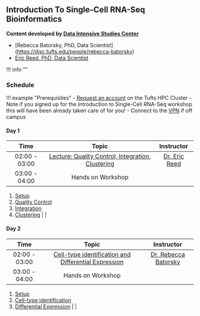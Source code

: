 ## Introduction To Single-Cell RNA-Seq Bioinformatics 

**Content developed by [Data Intensive Studies Center](https://disc.tufts.edu/)**

- [Rebecca Batorsky, PhD, Data Scientist] (https://disc.tufts.edu/people/rebecca-batorsky)
- [Eric Reed, PhD, Data Scientist](https://disc.tufts.edu/eric-reed)

!!! info ""


### Schedule

!!! example "Prerequisites"
    - [Request an account](http://research.uit.tufts.edu/) on the Tufts HPC Cluster
        - Note if you signed up for the Introduction to Single-Cell RNA-Seq workshop this will have been already taken care of for you!
    - Connect to the [VPN](https://access.tufts.edu/vpn) if off campus

#### Day 1

| Time |  Topic  | Instructor |
|:-----------:|:----------:|:--------:|
| 02:00 - 03:00 | [Lecture: Quality Control, Integration, Clustering](slides/day1_temp.pdf) | [Dr. Eric Reed](https://disc.tufts.edu/eric-reed) |
| 03:00 - 04:00 | Hands on Workshop 
1. [Setup](01_setup.md) 
2. [Quality Control](02_quality_control.md)
3. [Integration](03_integration.md)
4. [Clustering](04_clustering.md) |  |


#### Day 2

| Time |  Topic  | Instructor |
|:-----------:|:----------:|:--------:|
| 02:00 - 03:00 | [Cell-type identification and Differential Expression](slides/day1_temp.pdf) | [Dr. Rebecca Batorsky](https://disc.tufts.edu/people/rebecca-batorsky) |
| 03:00 - 04:00 | Hands on Workshop 
1. [Setup](01_setup.md) 
2. [Cell-type identification](05_cell_type_identification.md)
3. [Differential Expression](06_differential_expression.md) |  |

